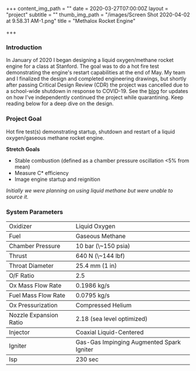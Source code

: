 +++
content_img_path = ""
date = 2020-03-27T07:00:00Z
layout = "project"
subtitle = ""
thumb_img_path = "/images/Screen Shot 2020-04-02 at 9.58.31 AM-1.png"
title = "Methalox Rocket Engine"

+++
### Introduction

In January of 2020 I began designing a liquid oxygen/methane rocket engine for a class at Stanford. The goal was to do a hot fire test demonstrating the engine's restart capabilities at the end of May. My team and I finalized the design and completed engineering drawings, but shortly after passing Critical Design Review (CDR) the project was cancelled due to a school-wide shutdown in response to COVID-19. See the [blog](https://walkerkehoe-6085c.netlify.com/blog/) for updates on how I've independently continued the project while quarantining. Keep reading below for a deep dive on the design.

### Project Goal

Hot fire test(s) demonstrating startup, shutdown and restart of a liquid oxygen/gaseous methane rocket engine.

**Stretch Goals**

* Stable combustion (defined as a chamber pressure oscillation <5% from mean)
* Measure C* efficiency
* Image engine startup and reignition

_Initially we were planning on using liquid methane but were unable to source it._

### System Parameters

<table> 

<tbody> <tr> <td>Oxidizer</td> <td>Liquid Oxygen</td> </tr> </tbody> 

<tbody> <tr> <td>Fuel</td> <td>Gaseous Methane</td> </tr> </tbody> 

<tbody> <tr> <td>Chamber Pressure</td> <td>10 bar (\~150 psia)</td> </tr> </tbody> 

<tbody> <tr> <td>Thrust</td> <td>640 N (\~144 lbf)</td> </tr> </tbody> 

<tbody> <tr> <td>Throat Diameter</td> <td>25.4 mm (1 in)</td> </tr> </tbody> 

<tbody> <tr> <td>O/F Ratio</td> <td>2.5</td> </tr> </tbody> 

<tbody> <tr> <td>Ox Mass Flow Rate</td> <td>0.1986 kg/s</td> </tr> </tbody> 

<tbody> <tr> <td>Fuel Mass Flow Rate</td> <td>0.0795 kg/s</td> </tr> </tbody> 

<tbody> <tr> <td>Ox Pressurization</td> <td>Compressed Helium</td> </tr> </tbody> 

<tbody> <tr> <td>Nozzle Expansion Ratio</td> <td>2.18 (sea level optimized)</td> </tr> </tbody> 

<tbody> <tr> <td>Injector</td> <td>Coaxial Liquid-Centered</td> </tr> </tbody> 

<tbody> <tr> <td>Igniter</td> <td>Gas-Gas Impinging Augmented Spark Igniter</td> </tr> </tbody> 

<tfooter> <tr> <td>Isp</td> <td>230 sec</td> </tr> </tfooter> 